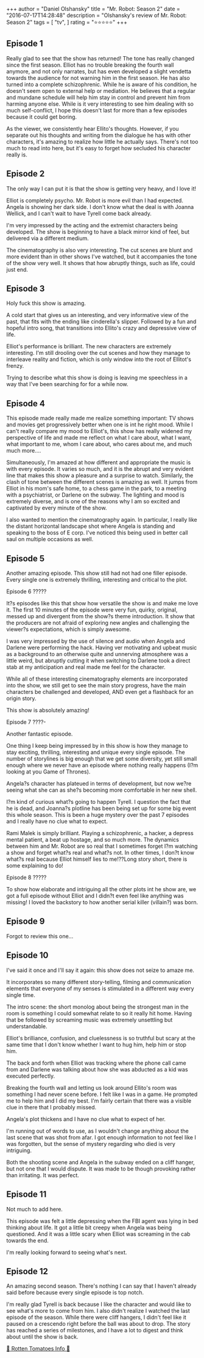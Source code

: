 +++
author = "Daniel Olshansky"
title = "Mr. Robot: Season 2"
date = "2016-07-17T14:28:48"
description = "Olshansky's review of Mr. Robot: Season 2"
tags = [
    "tv",
]
rating = "⭐⭐⭐⭐⭐"
+++

Episode 1
-------------

Really glad to see that the show has returned! The tone has really changed since the first season. Elliot has no trouble breaking the fourth wall anymore, and not only narrates, but has even developed a slight vendetta towards the audience for not warning him in the first season. He has also turned into a complete schizophrenic. While he is aware of his condition, he doesn't seem open to external help or mediation. He believes that a regular and mundane schedule will help him stay in control and prevent him from harming anyone else. While is it very interesting to see him dealing with so much self-conflict, I hope this doesn't last for more than a few episodes because it could get boring.

As the viewer, we consistently hear Ellito's thoughts. However, if you separate out his thoughts and writing from the dialogue he has with other characters, it's amazing to realize how little he actually says. There's not too much to read into here, but it's easy to forget how secluded his character really is.

Episode 2
--------------
The only way I can put it is that the show is getting very heavy, and I love it!

Elliot is completely psycho. Mr. Robot is more evil than I had expected. Angela is showing her dark side. I don't know what the deal is with Joanna Wellick, and I can't wait to have Tyrell come back already.

I'm very impressed by the acting and the extremist characters being developed. The show is beginning to have a black mirror kind of feel, but delivered via a different medium.

The cinematography is also very interesting. The cut scenes are blunt and more evident than in other shows I've watched, but it accompanies the tone of the show very well. It shows that how abruptly things, such as life, could just end.

Episode 3
--------------
Holy fuck this show is amazing.

A cold start that gives us an interesting, and very informative view of the past, that fits with the ending like cinderella's slipper. Followed by a fun and hopeful intro song, that transitions into Ellito's crazy and depressive view of life.

Elliot's performance is brilliant. The new characters are extremely interesting. I'm still drooling over the cut scenes and how they manage to interleave reality and fiction, which is only window into the root of Ellitot's frenzy.

Trying to describe what this show is doing is leaving me speechless in a way that I've been searching for for a while now.

Episode 4
-------------
This episode made really made me realize something important: TV shows and movies get progressively better when one is int he right mood. While I can't really compare my mood to Elliot's, this show has really widened my perspective of life and made me reflect on what I care about, what I want, what important to me, whom I care about, who cares about me, and much much more....

Simultaneously, I'm amazed at how different and appropriate the music is with every episode. It varies so much, and it is the abrupt and very evident line that makes this show a pleasure and a surprise to watch. Similarly, the clash of tone between the different scenes is amazing as well. It jumps from Elliot in his mom's safe home, to a chess game in the park, to a meeting with a psychiatrist, or Darlene on the subway. The lighting and mood is extremely diverse, and is one of the reasons why I am so excited and captivated by every minute of the show.

I also wanted to mention the cinematography again. In particular, I really like the distant horizontal landscape shot where Angela is standing and speaking to the boss of E corp. I've noticed this being used in better call saul on multiple occasions as well.

Episode 5
------------
Another amazing episode. This show still had not had one filler episode. Every single one is extremely thrilling, interesting and critical to the plot.

Episode 6
?????

It?s episodes like this that show how versatile the show is and make me love it. The first 10 minutes of the episode were very fun, quirky, original, messed up and divergent from the show?s theme introduction. It show that the producers are not afraid of exploring new angles and challenging the viewer?s expectations, which is simply awesome. 

I was very impressed by the use of silence and audio when Angela and Darlene were performing the hack. Having ver motivating and upbeat music as a background to an otherwise quite and unnerving atmosphere was a little weird, but abruptly cutting it when switching to Darlene took a direct stab at my anticipation and real made me feel for the character.

While all of these interesting cinematography elements are incorporated into the show, we still get to see the main story progress, have the main characters be challenged and developed, AND even get a flashback for an origin story.

This show is absolutely amazing!

Episode 7
????-

Another fantastic episode.

One thing I keep being impressed by in this show is how they manage to stay exciting, thrilling, interesting and unique every single episode. The number of storylines is big enough that we get some diversity, yet still small enough where we never have an episode where nothing really happens (I?m looking at you Game of Thrones).

Angela?s character has plateued in terms of development, but now we?re seeing what she can as she?s becoming more comfortable in her new shell.

I?m kind of curious what?s going to happen Tyrell. I question the fact that he is dead, and Joanna?s plotline has been being set up for some big event this whole season. This is been a huge mystery over the past 7 episodes and I really have no clue what to expect.

Rami Malek is simply brilliant. Playing a schizophrenic, a hacker, a depress mental patient, a beat up hostage, and so much more. The dynamics between him and Mr. Robot are so real that I sometimes forget I?m watching a show and forget what?s real and what?s not. In other times, I don?t know what?s real because Elliot himself lies to me!??Long story short, there is some explaining to do!

Episode 8
?????

To show how elaborate and intriguing all the other plots int he show are, we got a full episode without Elliot and I didn?t even feel like anything was missing! I loved the backstory to how another serial killer (villain?) was born.

Episode 9
---------------
Forgot to review this one...

Episode 10
---------------
I've said it once and I'll say it again: this show does not seize to amaze me.

It incorporates so many different story-telling, filming and communication elements that everyone of my senses is stimulated in a different way every single time.

The intro scene: the short monolog about being the strongest man in the room is something I could somewhat relate to so it really hit home. Having that be followed by screaming music was extremely unsettling but understandable.

Elliot's brilliance, confusion, and cluelessness is so truthful but scary at the same time that I don't know whether I want to hug him, help him or stop him.

The back and forth when Elliot was tracking where the phone call came from and Darlene was talking about how she was abducted as a kid was executed perfectly.

Breaking the fourth wall and letting us look around Ellito's room was something I had never scene before. I felt like I was in a game. He prompted me to help him and I did my best. I'm fairly certain that there was a visible clue in there that I probably missed.

Angela's plot thickens and I have no clue what to expect of her.

I'm running out of words to use, as I wouldn't change anything about the last scene that was shot from afar. I got enough information to not feel like I was forgotten, but the sense of mystery regarding who died is very intriguing. 

Both the shooting scene and Angela in the subway ended on a cliff hanger, but not one that I would dispute. It was made to be though provoking rather than irritating. It was perfect.

Episode 11
--------------
Not much to add here. 

This episode was felt a little depressing when the FBI agent was lying in bed thinking about life. It got a little bit creepy when Angela was being questioned. And it was a little scary when Elliot was screaming in the cab towards the end.

I'm really looking forward to seeing what's next.

Episode 12
---------------
An amazing second season. There's nothing I can say that I haven't already said before because every single episode is top notch.

I'm really glad Tyrell is back because I like the character and would like to see what's more to come from him. I also didn't realize I watched the last episode of the season. While there were cliff hangers, I didn't feel like it paused on a crescendo right before the ball was about to drop. The story has reached a series of milestones, and I have a lot to digest and think about until the show is back.

[🍅 Rotten Tomatoes Info 🍅](https://www.rottentomatoes.com//tv/mr_robot/s02)
